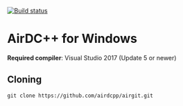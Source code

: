[![Build status](https://ci.appveyor.com/api/projects/status/o34twjd29dntvme3?svg=true)](https://ci.appveyor.com/project/maksis/airgit)

# AirDC++ for Windows

**Required compiler**: Visual Studio 2017 (Update 5 or newer)

## Cloning

``git clone https://github.com/airdcpp/airgit.git``
